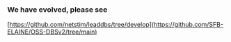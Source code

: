 ### We have evolved, please see
[https://github.com/netstim/leaddbs/tree/develop](https://github.com/SFB-ELAINE/OSS-DBSv2/tree/main)
